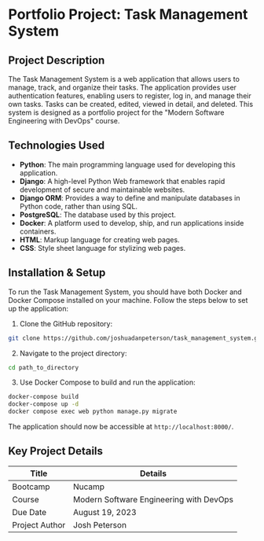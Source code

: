 
# Portfolio Project: Task Management System

## Project Description

The Task Management System is a web application that allows users to manage, track, and organize their tasks. The application provides user authentication features, enabling users to register, log in, and manage their own tasks. Tasks can be created, edited, viewed in detail, and deleted. This system is designed as a portfolio project for the "Modern Software Engineering with DevOps" course.

## Technologies Used

- **Python**: The main programming language used for developing this application.
- **Django**: A high-level Python Web framework that enables rapid development of secure and maintainable websites.
- **Django ORM**: Provides a way to define and manipulate databases in Python code, rather than using SQL.
- **PostgreSQL**: The database used by this project.
- **Docker**: A platform used to develop, ship, and run applications inside containers.
- **HTML**: Markup language for creating web pages.
- **CSS**: Style sheet language for stylizing web pages.

## Installation & Setup

To run the Task Management System, you should have both Docker and Docker Compose installed on your machine. Follow the steps below to set up the application:

1. Clone the GitHub repository:
```bash
git clone https://github.com/joshuadanpeterson/task_management_system.git
```

2. Navigate to the project directory:
```bash
cd path_to_directory
```

3. Use Docker Compose to build and run the application:
```bash
docker-compose build
docker-compose up -d
docker compose exec web python manage.py migrate
```

The application should now be accessible at `http://localhost:8000/`.

## Key Project Details

|   Title     |               Details            |
|-------------|----------------------------------|
| Bootcamp    | Nucamp                           |
| Course      | Modern Software Engineering with DevOps |
| Due Date    | August 19, 2023                  |
| Project Author    | Josh Peterson              |

